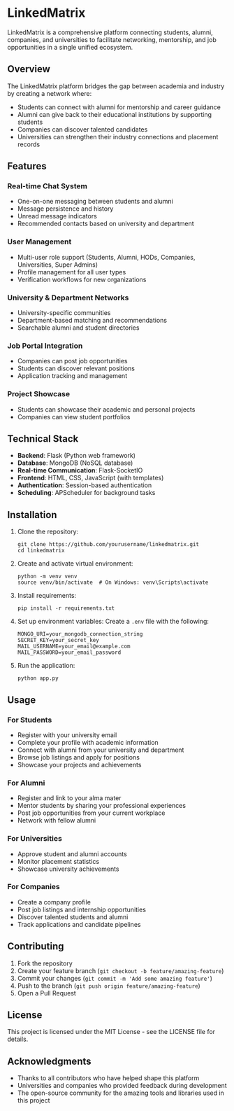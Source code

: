 # LinkedMatrix

LinkedMatrix is a comprehensive platform connecting students, alumni, companies, and universities to facilitate networking, mentorship, and job opportunities in a single unified ecosystem.

## Overview

The LinkedMatrix platform bridges the gap between academia and industry by creating a network where:
- Students can connect with alumni for mentorship and career guidance
- Alumni can give back to their educational institutions by supporting students
- Companies can discover talented candidates
- Universities can strengthen their industry connections and placement records

## Features

### Real-time Chat System
- One-on-one messaging between students and alumni
- Message persistence and history
- Unread message indicators
- Recommended contacts based on university and department

### User Management
- Multi-user role support (Students, Alumni, HODs, Companies, Universities, Super Admins)
- Profile management for all user types
- Verification workflows for new organizations

### University & Department Networks
- University-specific communities
- Department-based matching and recommendations
- Searchable alumni and student directories

### Job Portal Integration
- Companies can post job opportunities
- Students can discover relevant positions
- Application tracking and management

### Project Showcase
- Students can showcase their academic and personal projects
- Companies can view student portfolios

## Technical Stack

- **Backend**: Flask (Python web framework)
- **Database**: MongoDB (NoSQL database)
- **Real-time Communication**: Flask-SocketIO
- **Frontend**: HTML, CSS, JavaScript (with templates)
- **Authentication**: Session-based authentication
- **Scheduling**: APScheduler for background tasks

## Installation

1. Clone the repository:
   ```
   git clone https://github.com/yourusername/linkedmatrix.git
   cd linkedmatrix
   ```

2. Create and activate virtual environment:
   ```
   python -m venv venv
   source venv/bin/activate  # On Windows: venv\Scripts\activate
   ```

3. Install requirements:
   ```
   pip install -r requirements.txt
   ```

4. Set up environment variables:
   Create a `.env` file with the following:
   ```
   MONGO_URI=your_mongodb_connection_string
   SECRET_KEY=your_secret_key
   MAIL_USERNAME=your_email@example.com
   MAIL_PASSWORD=your_email_password
   ```

5. Run the application:
   ```
   python app.py
   ```

## Usage

### For Students
- Register with your university email
- Complete your profile with academic information
- Connect with alumni from your university and department
- Browse job listings and apply for positions
- Showcase your projects and achievements

### For Alumni
- Register and link to your alma mater
- Mentor students by sharing your professional experiences
- Post job opportunities from your current workplace
- Network with fellow alumni

### For Universities
- Approve student and alumni accounts
- Monitor placement statistics
- Showcase university achievements

### For Companies
- Create a company profile
- Post job listings and internship opportunities
- Discover talented students and alumni
- Track applications and candidate pipelines

## Contributing

1. Fork the repository
2. Create your feature branch (`git checkout -b feature/amazing-feature`)
3. Commit your changes (`git commit -m 'Add some amazing feature'`)
4. Push to the branch (`git push origin feature/amazing-feature`)
5. Open a Pull Request

## License

This project is licensed under the MIT License - see the LICENSE file for details.

## Acknowledgments

- Thanks to all contributors who have helped shape this platform
- Universities and companies who provided feedback during development
- The open-source community for the amazing tools and libraries used in this project